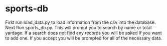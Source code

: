 # sports-db

First run load_data.py to load information from the csv into the database.
Next Run sports_db.py. This will prompt you to search by name or total yardage.
If a search does not find any records you will be asked if you want to add one.
If you accept you will be prompted for all of the necessary data.
